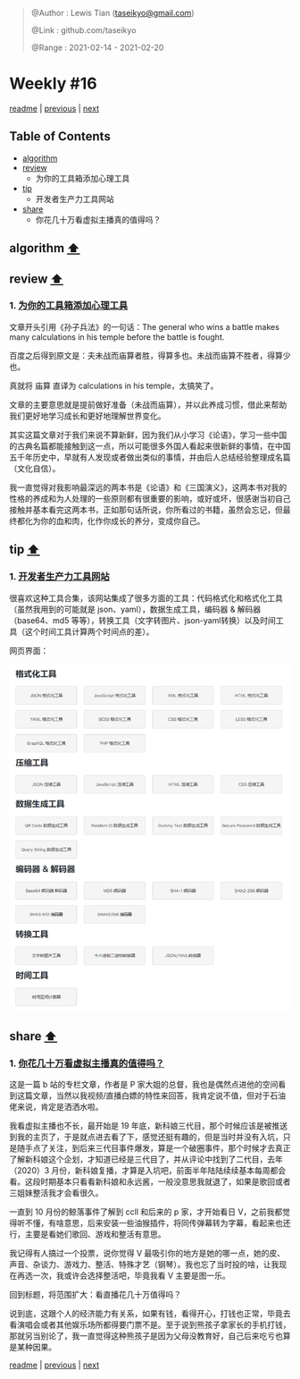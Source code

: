 > @Author  : Lewis Tian (taseikyo@gmail.com)
>
> @Link    : github.com/taseikyo
>
> @Range   : 2021-02-14 - 2021-02-20

# Weekly #16

[readme](../README.md) | [previous](202102W2.md) | [next](202102W4.md)

## Table of Contents

- [algorithm](#algorithm-)
- [review](#review-)
	- 为你的工具箱添加心理工具
- [tip](#tip-)
	- 开发者生产力工具网站
- [share](#share-)
	- 你花几十万看虚拟主播真的值得吗？

## algorithm [⬆](#weekly-16)

## review [⬆](#weekly-16)

### 1. [为你的工具箱添加心理工具](https://fs.blog/2014/11/charlie-munger-mental-toolbox)

文章开头引用《孙子兵法》的一句话：The general who wins a battle makes many calculations in his temple before the battle is fought.

百度之后得到原文是：夫未战而庙算者胜，得算多也。未战而庙算不胜者，得算少也。

真就将 庙算 直译为 calculations in his temple，太搞笑了。

文章的主要意思就是提前做好准备（未战而庙算），并以此养成习惯，借此来帮助我们更好地学习成长和更好地理解世界变化。

其实这篇文章对于我们来说不算新鲜，因为我们从小学习《论语》，学习一些中国的古典名篇都能接触到这一点，所以可能很多外国人看起来很新鲜的事情，在中国五千年历史中，早就有人发现或者做出类似的事情，并由后人总结经验整理成名篇（文化自信）。

我一直觉得对我影响最深远的两本书是《论语》和《三国演义》，这两本书对我的性格的养成和为人处理的一些原则都有很重要的影响，或好或坏，很感谢当初自己接触并基本看完这两本书，正如那句话所说，你所看过的书籍，虽然会忘记，但最终都化为你的血和肉，化作你成长的养分，变成你自己。

## tip [⬆](#weekly-16)

### 1. [开发者生产力工具网站](https://www.345tool.com/zh-hans)

很喜欢这种工具合集，该网站集成了很多方面的工具：代码格式化和格式化工具（虽然我用到的可能就是 json、yaml），数据生成工具，编码器 & 解码器（base64、md5 等等），转换工具（文字转图片、json-yaml转换）以及时间工具（这个时间工具计算两个时间点的差）。

网页界面：

![](../images/2021/02/screencapture-345tool-zh-hans-2021-02-10-12_29_48.png)

## share [⬆](#weekly-16)

### 1. [你花几十万看虚拟主播真的值得吗？](https://www.bilibili.com/read/cv9190710)

这是一篇 b 站的专栏文章，作者是 P 家大姐的总督，我也是偶然点进他的空间看到这篇文章，当然以我视频/直播白嫖的特性来回答，我肯定说不值，但对于石油佬来说，肯定是洒洒水啦。

我看虚拟主播也不长，最开始是 19 年底，新科娘三代目，那个时候应该是被推送到我的主页了，于是就点进去看了下，感觉还挺有趣的，但是当时并没有入坑，只是随手点了关注，到后来三代目事件爆发，算是一个破圈事件，那个时候才去真正了解新科娘这个企划，才知道已经是三代目了，并从评论中找到了二代目，去年（2020）3 月份，新科娘复播，才算是入坑吧，前面半年陆陆续续基本每周都会看。这段时期基本只看看新科娘和永远酱，一般没意思我就退了，如果是歌回或者三姐妹整活我才会看很久。

一直到 10 月份的鲸落事件了解到 ccll 和后来的 p 家，才开始看日 V，之前我都觉得听不懂，有啥意思，后来安装一些油猴插件，将同传弹幕转为字幕，看起来也还行，主要是看她们歌回、游戏和整活有意思。

我记得有人搞过一个投票，说你觉得 V 最吸引你的地方是她的哪一点，她的皮、声音、杂谈力、游戏力、整活、特殊才艺（钢琴）。我也忘了当时投的啥，让我现在再选一次，我或许会选择整活吧，毕竟我看 V 主要是图一乐。

回到标题，将范围扩大：看直播花几十万值得吗？

说到底，这跟个人的经济能力有关系，如果有钱，看得开心，打钱也正常，毕竟去看演唱会或者其他娱乐场所都得要门票不是。至于说到熊孩子拿家长的手机打钱，那就另当别论了，我一直觉得这种熊孩子是因为父母没教育好，自己后来吃亏也算是某种因果。

[readme](../README.md) | [previous](202102W2.md) | [next](202102W4.md)
